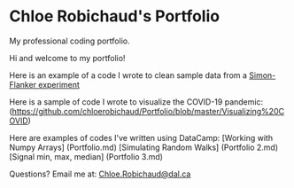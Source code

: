 # Chloe Robichaud's Portfolio

My professional coding portfolio.

Hi and welcome to my portfolio!

Here is an example of a code I wrote to clean sample data from a [Simon-Flanker experiment](Assignment_3.md)

Here is a sample of code I wrote to visualize the COVID-19 pandemic: (https://github.com/chloerobichaud/Portfolio/blob/master/Visualizing%20COVID)

Here are examples of codes I've written using DataCamp:
  [Working with Numpy Arrays] (Portfolio.md)
  [Simulating Random Walks] (Portfolio 2.md)
  [Signal min, max, median] (Portfolio 3.md)

Questions? Email me at: [Chloe.Robichaud@dal.ca](mailto:chloe.robichaud@dal.ca)
